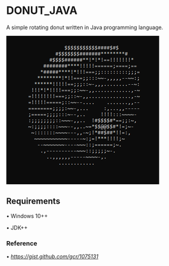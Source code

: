 # DONUT_JAVA
A simple rotating donut written in Java programming language. 

![Screenshot](/donut.PNG)


## Requirements
• Windows 10++

• JDK++

### Reference
• *https://gist.github.com/gcr/1075131*
